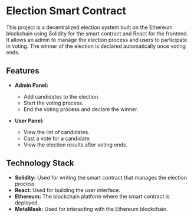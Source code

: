 # Election Smart Contract

This project is a decentralized election system built on the Ethereum blockchain using Solidity for the smart contract and React for the frontend. It allows an admin to manage the election process and users to participate in voting. The winner of the election is declared automatically once voting ends.

## Features

- **Admin Panel:**
  - Add candidates to the election.
  - Start the voting process.
  - End the voting process and declare the winner.

- **User Panel:**
  - View the list of candidates.
  - Cast a vote for a candidate.
  - View the election results after voting ends.

## Technology Stack

- **Solidity:** Used for writing the smart contract that manages the election process.
- **React:** Used for building the user interface.
- **Ethereum:** The blockchain platform where the smart contract is deployed.
- **MetaMask:** Used for interacting with the Ethereum blockchain.

